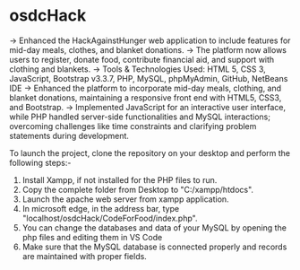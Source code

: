 # osdcHack
-> Enhanced the HackAgainstHunger web application to include features for mid-day meals, clothes, and blanket donations. 
-> The platform now allows users to register, donate food, contribute financial aid, and support with clothing and blankets.
-> Tools & Technologies Used: HTML 5, CSS 3, JavaScript, Bootstrap v3.3.7, PHP, MySQL, phpMyAdmin, GitHub, NetBeans IDE
-> Enhanced the platform to incorporate mid-day meals, clothing, and blanket donations, maintaining a responsive front end with HTML5, CSS3, and Bootstrap. 
-> Implemented JavaScript for an interactive user interface, while PHP handled server-side functionalities and MySQL interactions; overcoming challenges like time
   constraints and clarifying problem statements during development.

To launch the project, clone the repository on your desktop and perform the following steps:- 
1) Install Xampp, if not installed for the PHP files to run.
2) Copy the complete folder from Desktop to "C:/xampp/htdocs".
3) Launch the apache web server from xampp application.
4) In microsoft edge, in the address bar, type "localhost/osdcHack/CodeForFood/index.php".
5) You can change the databases and data of your MySQL by opening the php files and editing them in VS Code
6) Make sure that the MySQL database is connected properly and records are maintained with proper fields.
